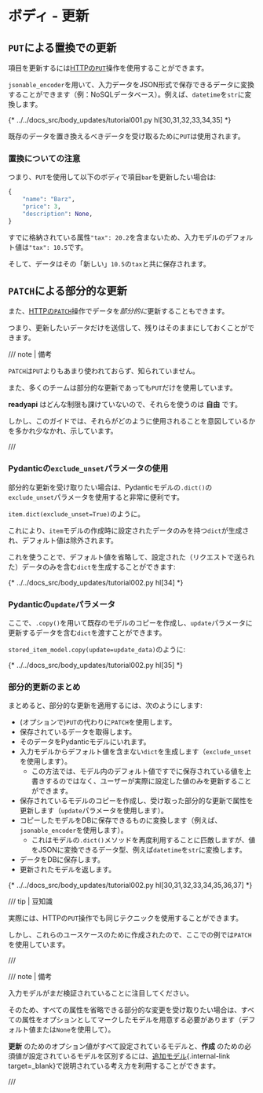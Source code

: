 # ボディ - 更新

## `PUT`による置換での更新

項目を更新するには<a href="https://developer.mozilla.org/en-US/docs/Web/HTTP/Methods/PUT" class="external-link" target="_blank">HTTPの`PUT`</a>操作を使用することができます。

`jsonable_encoder`を用いて、入力データをJSON形式で保存できるデータに変換することができます（例：NoSQLデータベース）。例えば、`datetime`を`str`に変換します。

{* ../../docs_src/body_updates/tutorial001.py hl[30,31,32,33,34,35] *}

既存のデータを置き換えるべきデータを受け取るために`PUT`は使用されます。

### 置換についての注意

つまり、`PUT`を使用して以下のボディで項目`bar`を更新したい場合は:

```Python
{
    "name": "Barz",
    "price": 3,
    "description": None,
}
```

すでに格納されている属性`"tax": 20.2`を含まないため、入力モデルのデフォルト値は`"tax": 10.5`です。

そして、データはその「新しい」`10.5`の`tax`と共に保存されます。

## `PATCH`による部分的な更新

また、<a href="https://developer.mozilla.org/en-US/docs/Web/HTTP/Methods/PATCH" class="external-link" target="_blank">HTTPの`PATCH`</a>操作でデータを*部分的に*更新することもできます。

つまり、更新したいデータだけを送信して、残りはそのままにしておくことができます。

/// note | 備考

`PATCH`は`PUT`よりもあまり使われておらず、知られていません。

また、多くのチームは部分的な更新であっても`PUT`だけを使用しています。

**readyapi** はどんな制限も課けていないので、それらを使うのは **自由** です。

しかし、このガイドでは、それらがどのように使用されることを意図しているかを多かれ少なかれ、示しています。

///

### Pydanticの`exclude_unset`パラメータの使用

部分的な更新を受け取りたい場合は、Pydanticモデルの`.dict()`の`exclude_unset`パラメータを使用すると非常に便利です。

`item.dict(exclude_unset=True)`のように。

これにより、`item`モデルの作成時に設定されたデータのみを持つ`dict`が生成され、デフォルト値は除外されます。

これを使うことで、デフォルト値を省略して、設定された（リクエストで送られた）データのみを含む`dict`を生成することができます:

{* ../../docs_src/body_updates/tutorial002.py hl[34] *}

### Pydanticの`update`パラメータ

ここで、`.copy()`を用いて既存のモデルのコピーを作成し、`update`パラメータに更新するデータを含む`dict`を渡すことができます。

`stored_item_model.copy(update=update_data)`のように:

{* ../../docs_src/body_updates/tutorial002.py hl[35] *}

### 部分的更新のまとめ

まとめると、部分的な更新を適用するには、次のようにします:

* (オプションで)`PUT`の代わりに`PATCH`を使用します。
* 保存されているデータを取得します。
* そのデータをPydanticモデルにいれます。
* 入力モデルからデフォルト値を含まない`dict`を生成します（`exclude_unset`を使用します）。
    * この方法では、モデル内のデフォルト値ですでに保存されている値を上書きするのではなく、ユーザーが実際に設定した値のみを更新することができます。
* 保存されているモデルのコピーを作成し、受け取った部分的な更新で属性を更新します（`update`パラメータを使用します）。
* コピーしたモデルをDBに保存できるものに変換します（例えば、`jsonable_encoder`を使用します）。
    * これはモデルの`.dict()`メソッドを再度利用することに匹敵しますが、値をJSONに変換できるデータ型、例えば`datetime`を`str`に変換します。
* データをDBに保存します。
* 更新されたモデルを返します。

{* ../../docs_src/body_updates/tutorial002.py hl[30,31,32,33,34,35,36,37] *}

/// tip | 豆知識

実際には、HTTPの`PUT`操作でも同じテクニックを使用することができます。

しかし、これらのユースケースのために作成されたので、ここでの例では`PATCH`を使用しています。

///

/// note | 備考

入力モデルがまだ検証されていることに注目してください。

そのため、すべての属性を省略できる部分的な変更を受け取りたい場合は、すべての属性をオプションとしてマークしたモデルを用意する必要があります（デフォルト値または`None`を使用して）。

**更新** のためのオプション値がすべて設定されているモデルと、**作成** のための必須値が設定されているモデルを区別するには、[追加モデル](extra-models.md){.internal-link target=_blank}で説明されている考え方を利用することができます。

///
